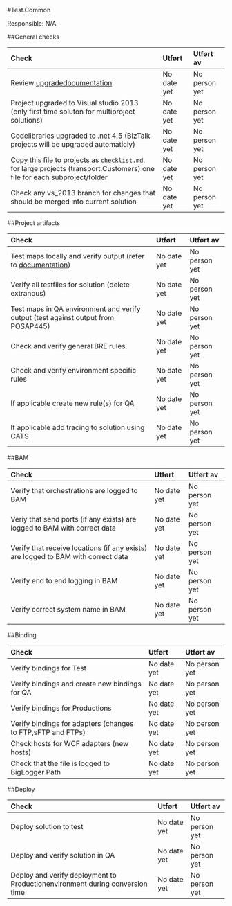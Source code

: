 #Test.Common

Responsible: N/A

##General checks

|                                                           Check                                                            |    Utført   |   Utført av   |
| :------------------------------------------------------------------------------------------------------------------------- | :---------- | :------------ |
| Review [upgradedocumentation][ref]                                                                                         | No date yet | No person yet |
| Project upgraded to Visual studio 2013 (only first time soluton for multiproject solutions)                                | No date yet | No person yet |
| Codelibraries upgraded to .net 4.5 (BizTalk projects will be upgraded automaticly)                                         | No date yet | No person yet |
| Copy this file to projects as `checklist.md`, for large projects (transport.Customers) one file for each subproject/folder | No date yet | No person yet |
| Check any vs_2013 branch for changes that should be merged into current solution                                           | No date yet | No person yet |

##Project artifacts

|                                Check                                |    Utført   |   Utført av   |
| :------------------------------------------------------------------ | :---------- | :------------ |
| Test maps locally and verify output (refer to [documentation][ref]) | No date yet | No person yet |
| Verify all testfiles for solution (delete extranous)                | No date yet | No person yet |
| Test maps in QA environment and verify output (test against output from POSAP445) | No date yet | No person yet |
| Check and verify general BRE rules.                                 | No date yet | No person yet |
| Check and verify environment specific rules                         | No date yet | No person yet |
| If applicable create new rule(s) for QA                             | No date yet | No person yet |
| If applicable add tracing to solution using CATS                    | No date yet | No person yet |

##BAM

|                                       Check                                       |    Utført   |   Utført av   |
| :-------------------------------------------------------------------------------- | :---------- | :------------ |
| Verify that orchestrations are logged to BAM                                      | No date yet | No person yet |
| Veriy that send ports (if any exists) are logged to BAM with correct data         | No date yet | No person yet |
| Verify that receive locations (if any exists) are logged to BAM with correct data | No date yet | No person yet |
| Verify end to end logging in BAM                                                  | No date yet | No person yet |
| Verify correct system name in BAM                                                 | No date yet | No person yet |


##Binding

|                            Check                            |    Utført   |   Utført av   |
| :---------------------------------------------------------- | :---------- | :------------ |
| Verify bindings for Test                                    | No date yet | No person yet |
| Verify bindings and create new bindings for QA              | No date yet | No person yet |
| Verify bindings for Productions                             | No date yet | No person yet |
| Verify bindings for adapters (changes to FTP,sFTP and FTPs) | No date yet | No person yet |
| Check hosts for WCF adapters (new hosts)                    | No date yet | No person yet |
| Check that the file is logged to BigLogger Path             | No date yet | No person yet |


##Deploy

|                                    Check                                     |    Utført   |   Utført av   |
| :--------------------------------------------------------------------------- | :---------- | :------------ |
| Deploy solution to test                                                      | No date yet | No person yet |
| Deploy and verify solution in QA                                             | No date yet | No person yet |
| Deploy and verify deployment to Productionenvironment during conversion time | No date yet | No person yet |

[ref]: https://github.com/bringMB/Bring.Wiki/wiki/Developer.UpgradeSolutions
